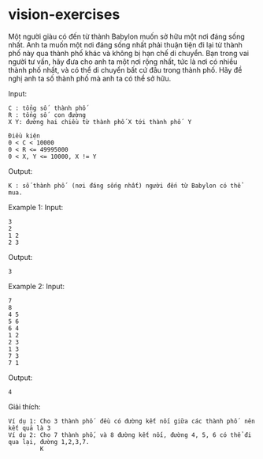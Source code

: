 # vision-exercises

 Một người giàu có đến từ thành Babylon muốn sở hữu một nơi đáng sống nhất. Anh ta muốn một nơi đáng sống nhất phải thuận tiện đi lại từ thành phố này qua thành phố khác và không bị hạn chế di chuyển. Bạn trong vai người tư vấn, hãy đưa cho anh ta một nơi rộng nhất, tức là nơi có nhiều thành phố nhất, và có thể di chuyển bất cứ đâu trong thành phố. Hãy đề nghị anh ta số thành phố  mà anh ta có thể sở hữu.
 
 Input:
 ```
 C : tổng số  thành phố
 R : tổng số  con đường
 X Y: đường hai chiều từ thành phố X tới thành phố  Y
 
 Điều kiện
 0 < C < 10000
 0 < R <= 49995000
 0 < X, Y <= 10000, X != Y
 ```
 Output:
 ```
 K : số thành phố  (nơi đáng sống nhất) người đến từ Babylon có thể mua.
 ```
 Example 1:
 Input:
 ```
 3
 2
 1 2
 2 3
```
 Output:
 ```
 3
```

 Example 2:
 Input:
 ```
 7
 8
 4 5
 5 6
 6 4
 1 2
 2 3
 1 3
 7 3
 7 1
```
 Output:
 ```
 4
 ```
 
 Giải thích:
 ```
 Ví dụ 1: Cho 3 thành phố  đều có đường kết nối giữa các thành phố  nên kết quả là 3
 Ví dụ 2: Cho 7 thành phố, và 8 đường kết nối, đường 4, 5, 6 có thể đi qua lại, đường 1,2,3,7. 
          K
 ```

